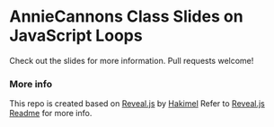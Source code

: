 # AnnieCannons Class Slides on JavaScript Loops
Check out the slides for more information. Pull requests welcome!
  
  ### More info
  
  This repo is created based on [Reveal.js](https://github.com/hakimel/reveal.js) by [Hakimel](https://github.com/hakimel)
  Refer to [Reveal.js Readme](https://github.com/hakimel/reveal.js#revealjs-) for more info. 
  
  
  
  

